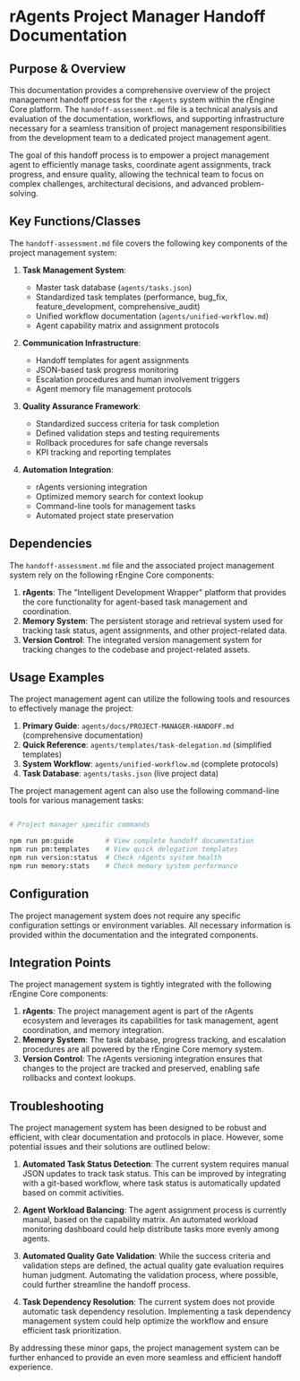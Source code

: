 # rAgents Project Manager Handoff Documentation

## Purpose & Overview

This documentation provides a comprehensive overview of the project management handoff process for the `rAgents` system within the rEngine Core platform. The `handoff-assessment.md` file is a technical analysis and evaluation of the documentation, workflows, and supporting infrastructure necessary for a seamless transition of project management responsibilities from the development team to a dedicated project management agent.

The goal of this handoff process is to empower a project management agent to efficiently manage tasks, coordinate agent assignments, track progress, and ensure quality, allowing the technical team to focus on complex challenges, architectural decisions, and advanced problem-solving.

## Key Functions/Classes

The `handoff-assessment.md` file covers the following key components of the project management system:

1. **Task Management System**:
   - Master task database (`agents/tasks.json`)
   - Standardized task templates (performance, bug_fix, feature_development, comprehensive_audit)
   - Unified workflow documentation (`agents/unified-workflow.md`)
   - Agent capability matrix and assignment protocols

1. **Communication Infrastructure**:
   - Handoff templates for agent assignments
   - JSON-based task progress monitoring
   - Escalation procedures and human involvement triggers
   - Agent memory file management protocols

1. **Quality Assurance Framework**:
   - Standardized success criteria for task completion
   - Defined validation steps and testing requirements
   - Rollback procedures for safe change reversals
   - KPI tracking and reporting templates

1. **Automation Integration**:
   - rAgents versioning integration
   - Optimized memory search for context lookup
   - Command-line tools for management tasks
   - Automated project state preservation

## Dependencies

The `handoff-assessment.md` file and the associated project management system rely on the following rEngine Core components:

1. **rAgents**: The "Intelligent Development Wrapper" platform that provides the core functionality for agent-based task management and coordination.
2. **Memory System**: The persistent storage and retrieval system used for tracking task status, agent assignments, and other project-related data.
3. **Version Control**: The integrated version management system for tracking changes to the codebase and project-related assets.

## Usage Examples

The project management agent can utilize the following tools and resources to effectively manage the project:

1. **Primary Guide**: `agents/docs/PROJECT-MANAGER-HANDOFF.md` (comprehensive documentation)
2. **Quick Reference**: `agents/templates/task-delegation.md` (simplified templates)
3. **System Workflow**: `agents/unified-workflow.md` (complete protocols)
4. **Task Database**: `agents/tasks.json` (live project data)

The project management agent can also use the following command-line tools for various management tasks:

```bash

# Project manager specific commands

npm run pm:guide        # View complete handoff documentation
npm run pm:templates    # View quick delegation templates
npm run version:status  # Check rAgents system health
npm run memory:stats    # Check memory system performance
```

## Configuration

The project management system does not require any specific configuration settings or environment variables. All necessary information is provided within the documentation and the integrated components.

## Integration Points

The project management system is tightly integrated with the following rEngine Core components:

1. **rAgents**: The project management agent is part of the rAgents ecosystem and leverages its capabilities for task management, agent coordination, and memory integration.
2. **Memory System**: The task database, progress tracking, and escalation procedures are all powered by the rEngine Core memory system.
3. **Version Control**: The rAgents versioning integration ensures that changes to the project are tracked and preserved, enabling safe rollbacks and context lookups.

## Troubleshooting

The project management system has been designed to be robust and efficient, with clear documentation and protocols in place. However, some potential issues and their solutions are outlined below:

1. **Automated Task Status Detection**: The current system requires manual JSON updates to track task status. This can be improved by integrating with a git-based workflow, where task status is automatically updated based on commit activities.

1. **Agent Workload Balancing**: The agent assignment process is currently manual, based on the capability matrix. An automated workload monitoring dashboard could help distribute tasks more evenly among agents.

1. **Automated Quality Gate Validation**: While the success criteria and validation steps are defined, the actual quality gate evaluation requires human judgment. Automating the validation process, where possible, could further streamline the handoff process.

1. **Task Dependency Resolution**: The current system does not provide automatic task dependency resolution. Implementing a task dependency management system could help optimize the workflow and ensure efficient task prioritization.

By addressing these minor gaps, the project management system can be further enhanced to provide an even more seamless and efficient handoff experience.
